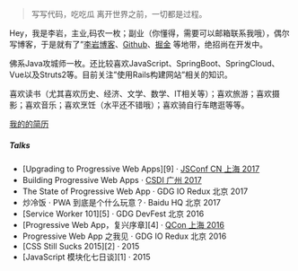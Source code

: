 > 写写代码，吃吃瓜 
> 离开世界之前，一切都是过程。

Hey，我是李岩，主业,码农一枚；副业（你懂得，需要可以邮箱联系我哦），偶尔写博客，于是就有了”[李岩](https://liyan0411.github.io)[博客](https://liyan0411.github.io)、[Github](http://github.com/liyan0411)、[掘金](https://juejin.im/user/5b8e1e5cf265da433c64d059) 等地带，绝招尚在开发中。

佛系Java攻城师一枚。还比较喜欢JavaScript、SpringBoot、SpringCloud、Vue以及Struts2等。目前关注”使用Rails构建网站”相关的知识。

喜欢读书（尤其喜欢历史、经济、文学、数学、IT相关等）；喜欢旅游；喜欢摄影；喜欢音乐；喜欢烹饪（水平还不错哦）；喜欢骑自行车瞎逛等等。

[我的的简历](https://liyan0411.github.io/demo/aboutme/index.html)

##### Talks

- [Upgrading to Progressive Web Apps][9] · [JSConf CN 上海 2017](http://2017.jsconf.cn/)
- Building Progressive Web Apps · [CSDI 广州 2017](http://www.csdisummit.com/)
- The State of Progressive Web App · GDG IO Redux 北京 2017
- 炒冷饭 · PWA 到底是个什么玩意？· Baidu HQ 北京 2017
- [Service Worker 101][5] · GDG DevFest 北京 2016
- [Progressive Web App，复兴序章][4] · [QCon 上海 2016](http://2016.qconshanghai.com/presentation/3111)
- Progressive Web App 之我见 · GDG IO Redux 北京 2016
- [CSS Still Sucks 2015][2] · 2015
- [JavaScript 模块化七日谈][1] · 2015

<!-- [1]: //huangxuan.me/2015/07/09/js-module-7day/
[2]: //huangxuan.me/2015/12/28/css-sucks-2015/
[3]: //huangxuan.me/2016/06/05/pwa-in-my-pov/
[4]: //huangxuan.me/2016/10/20/pwa-qcon2016/
[5]: //huangxuan.me/2016/11/20/sw-101-gdgdf/
[6]: https://yanshuo.io/assets/player/?deck=58ac8598b123db0067292f92 "PWA Rehashing"
[7]: https://yanshuo.io/assets/player/?deck=593ad6fbfe88c2006a0a0d6d "The State of PWA"
[8]: https://yanshuo.io/assets/player/?deck=594d673d570c357d0698a950 "Building PWA"
[9]: //huangxuan.me/jsconfcn2017/ -->
